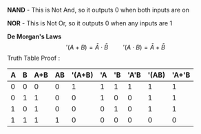**NAND** - This is Not And, so it outputs 0 when both inputs are on 

**NOR** - This is Not Or, so it outputs 0 when any inputs are 1

**De Morgan's Laws**
$$'(A+B)= \bar{A}\cdot \bar{B}\hspace{1cm}'(A\cdot B)= \bar{A}+ \bar{B}$$
Truth Table Proof :

| A   | B   | A+B | AB  | '(A+B) | 'A  | 'B  | 'A'B | '(AB) | 'A+'B |
| --- | --- | --- | --- | ------ | --- | --- | ---- | ----- | ----- |
| 0   | 0   | 0   | 0   | 1      | 1   | 1   | 1    | 1     | 1     |
| 0   | 1   | 1   | 0   | 0      | 1   | 0   | 0    | 1     | 1     |
| 1   | 0   | 1   | 0   | 0      | 0   | 1   | 0    | 1     | 1     |
| 1   | 1   | 1   | 1   | 0      | 0   | 0   | 0    | 0     | 0     |

